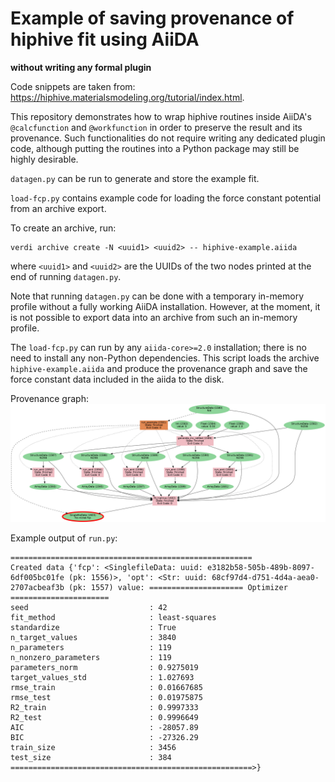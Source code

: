 # Example of saving provenance of hiphive fit using AiiDA

**without writing any formal plugin**

Code snippets are taken from: https://hiphive.materialsmodeling.org/tutorial/index.html.

This repository demonstrates how to wrap hiphive routines inside AiiDA's `@calcfunction` and `@workfunction` in order to preserve the result and its provenance. Such functionalities do not require writing any dedicated plugin code, although putting the routines into a Python package may still be highly desirable.

`datagen.py` can be run to generate and store the example fit.

`load-fcp.py` contains example code for loading the force constant potential from an archive export.

To create an archive, run:

```
verdi archive create -N <uuid1> <uuid2> -- hiphive-example.aiida
```


where `<uuid1>` and `<uuid2>` are the UUIDs of the two nodes printed at the end of running `datagen.py`.

Note that running `datagen.py` can be done with a temporary in-memory profile without a fully working AiiDA installation. However, at the moment, it is not possible to export data into an archive from such an in-memory profile.

The `load-fcp.py` can run by any `aiida-core>=2.0` installation; there is no need to install any non-Python dependencies.
This script loads the archive `hiphive-example.aiida` and produce the provenance graph and save the force constant data included in the aiida to the disk.

Provenance graph:
![](fcp-provenance.png)


Example output of `run.py`:

```
======================================================
Created data {'fcp': <SinglefileData: uuid: e3182b58-505b-489b-8097-6df005bc01fe (pk: 1556)>, 'opt': <Str: uuid: 68cf97d4-d751-4d4a-aea0-2707acbeaf3b (pk: 1557) value: ===================== Optimizer ======================
seed                           : 42
fit_method                     : least-squares
standardize                    : True
n_target_values                : 3840
n_parameters                   : 119
n_nonzero_parameters           : 119
parameters_norm                : 0.9275019
target_values_std              : 1.027693
rmse_train                     : 0.01667685
rmse_test                      : 0.01975875
R2_train                       : 0.9997333
R2_test                        : 0.9996649
AIC                            : -28057.89
BIC                            : -27326.29
train_size                     : 3456
test_size                      : 384
======================================================>}
```
